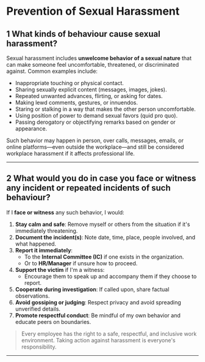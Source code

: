# Prevention of Sexual Harassment

## 1 What kinds of behaviour cause sexual harassment?

Sexual harassment includes **unwelcome behavior of a sexual nature** that can make someone feel uncomfortable, threatened, or discriminated against. Common examples include:

- Inappropriate touching or physical contact.
- Sharing sexually explicit content (messages, images, jokes).
- Repeated unwanted advances, flirting, or asking for dates.
- Making lewd comments, gestures, or innuendos.
- Staring or stalking in a way that makes the other person uncomfortable.
- Using position of power to demand sexual favors (quid pro quo).
- Passing derogatory or objectifying remarks based on gender or appearance.

Such behavior may happen in person, over calls, messages, emails, or online platforms—even outside the workplace—and still be considered workplace harassment if it affects professional life.

---

## 2 What would you do in case you face or witness any incident or repeated incidents of such behaviour?

If I **face or witness** any such behavior, I would:

1. **Stay calm and safe**: Remove myself or others from the situation if it's immediately threatening.
2. **Document the incident(s)**: Note date, time, place, people involved, and what happened.
3. **Report it immediately**:
   - To the **Internal Committee (IC)** if one exists in the organization.
   - Or to **HR/Manager** if unsure how to proceed.
4. **Support the victim** if I'm a witness:
   - Encourage them to speak up and accompany them if they choose to report.
5. **Cooperate during investigation**: If called upon, share factual observations.
6. **Avoid gossiping or judging**: Respect privacy and avoid spreading unverified details.
7. **Promote respectful conduct**: Be mindful of my own behavior and educate peers on boundaries.

> Every employee has the right to a safe, respectful, and inclusive work environment. Taking action against harassment is everyone's responsibility.

---
